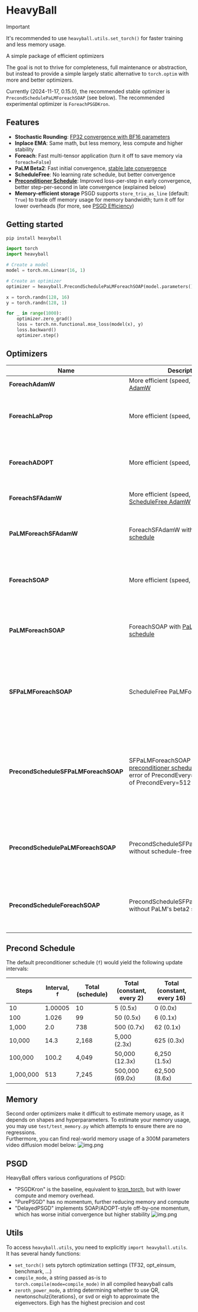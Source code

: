 # HeavyBall

> [!IMPORTANT]  
> It's recommended to use `heavyball.utils.set_torch()` for faster training and less memory usage.

A simple package of efficient optimizers

The goal is not to thrive for completeness, full maintenance or abstraction, but instead to provide a simple
largely static alternative to `torch.optim` with more and better optimizers.

Currently (2024-11-17, 0.15.0), the recommended stable optimizer is `PrecondSchedulePaLMForeachSOAP` (see below). The
recommended experimental optimizer is `ForeachPSGDKron`.

## Features

* **Stochastic Rounding**: [FP32 convergence with BF16 parameters](https://github.com/pytorch/pytorch/issues/120376)
* **Inplace EMA**: Same math, but less memory, less compute and higher stability
* **Foreach**: Fast multi-tensor application (turn it off to save memory via `foreach=False`)
* **PaLM Beta2**: Fast initial
  convergence, [stable late convergence](https://x.com/_clashluke/status/1820810798693818761)
* **ScheduleFree**: No learning rate schedule, but better convergence
* [**Preconditioner Schedule**](https://github.com/lixilinx/psgd_torch/): Improved loss-per-step in early convergence,
  better step-per-second in late convergence (explained below)
* **Memory-efficient storage** PSGD supports `store_triu_as_line` (default: `True`) to trade off memory usage for memory
  bandwidth; turn it off for lower overheads (for more, see [PSGD Efficiency](docs/psgd_efficiency.md))

## Getting started

```bash
pip install heavyball
```

```python
import torch
import heavyball

# Create a model
model = torch.nn.Linear(16, 1)

# Create an optimizer
optimizer = heavyball.PrecondSchedulePaLMForeachSOAP(model.parameters(), lr=1e-3)

x = torch.randn(128, 16)
y = torch.randn(128, 1)

for _ in range(1000):
    optimizer.zero_grad()
    loss = torch.nn.functional.mse_loss(model(x), y)
    loss.backward()
    optimizer.step()
```

## Optimizers

| Name                                 | Description                                                                                                                                                       | Advantages / Disadvantages                                                                                                                                                                                                                                                                                                            |
|--------------------------------------|-------------------------------------------------------------------------------------------------------------------------------------------------------------------|---------------------------------------------------------------------------------------------------------------------------------------------------------------------------------------------------------------------------------------------------------------------------------------------------------------------------------------|
| **ForeachAdamW**                     | More efficient (speed, memory) [AdamW](https://arxiv.org/abs/1711.05101)                                                                                          | + Faster than AdamW<br>+ Possibly more (numerically) stable                                                                                                                                                                                                                                                                           
| **ForeachLaProp**                    | More efficient (speed, memory) [LaProp](https://arxiv.org/abs/2002.04839)                                                                                         | + Same cost as AdamW<br>+ Marginally better converence (better proofs)<br>+ Higher hyperparameter stability<br>- Not a guaranteed win (can be neutral)<br>- No "Slingshot"                                                                                                                                                            |
| **ForeachADOPT**                     | More efficient (speed, memory) [ADOPT](https://arxiv.org/abs/2411.02853)                                                                                          | + Same cost as AdamW<br>+ Rigorous mathematical convergence proofs, even for challenging models (GANs)<br>- Empirically underperforms LaProp<br>- no bf16                                                                                                                                                                             |
| **ForeachSFAdamW**                   | More efficient (speed, memory) [ScheduleFree AdamW](https://arxiv.org/abs/2405.15682)                                                                             | + Same cost as AdamW, but better eval perf<br>+ Full control over hyperparameters                                                                                                                                                                                                                                                     |
| **PaLMForeachSFAdamW**               | ForeachSFAdamW with [PaLM's beta2 schedule](https://arxiv.org/abs/2204.02311)                                                                                     | + Same cost as AdamW, but better eval perf<br>+ Less control, but faster early and more stable late convergence<br>+ ScheduleFree<br>- slow early convergence                                                                                                                                                                         |
| **ForeachSOAP**                      | More efficient (speed, memory) [SOAP](https://arxiv.org/abs/2409.11321)                                                                                           | + Faster convergence (loss-at-step)<br>+ Full control over hyperparameters<br>- more memory usage<br>- more hyperparameters<br>- higher overhead than AdamW (can be ammortized; better loss-at-second)                                                                                                                                |
| **PaLMForeachSOAP**                  | ForeachSOAP with [PaLM's beta2 schedule](https://arxiv.org/abs/2204.02311)                                                                                        | + Faster convergence (loss-at-step)<br>+ Less control, but faster early and more stable late convergence<br>- more memory usage<br>- more hyperparameters<br>- higher overhead than AdamW (can be ammortized; better loss-at-second)                                                                                                  |
| **SFPaLMForeachSOAP**                | ScheduleFree PaLMForeachSOAP                                                                                                                                      | + Fast convergence (loss-at-step)<br>+ less memory usage than PaLMForeachSOAP (more tham AdamW)<br>- slower initial convergence than PaLMForeachSOAP (but allows higher LRs)<br>- higher overhead than AdamW (can be ammortized)                                                                                                      |
| **PrecondScheduleSFPaLMForeachSOAP** | SFPaLMForeachSOAP with [preconditioner schedule](https://github.com/lixilinx/psgd_torch/), matching the error of PrecondEvery=2 with the cost of PrecondEvery=512 | + Better initial convergence than SFPaLMForeachSOAP<br>+ Significantly faster (sec/it) later<br>+ less memory usage than PaLMForeachSOAP (more tham AdamW)<br>- slower initial convergence than PaLMForeachSOAP (but allows higher LRs)<br>- higher overhead than AdamW (can be ammortized), goes to 0 with increasing number of step |
| **PrecondSchedulePaLMForeachSOAP**   | PrecondScheduleSFPaLMForeachSOAP without schedule-free                                                                                                            | + Best initial convergence<br>+ Significantly faster (sec/it) later<br>+ high stability<br>- more memory usage than PrecondScheduleSFPaLMForeachSOAP<br>- higher overhead than AdamW (can be ammortized), goes to 0 with increasing number of steps                                                                                   |
| **PrecondScheduleForeachSOAP**       | PrecondScheduleSFPaLMForeachSOAP without PaLM's beta2 schedule                                                                                                    | + Better initial convergence<br>+ Significantly faster (sec/it) later<br>- more memory usage than PrecondScheduleSFPaLMForeachSOAP<br>- higher overhead than AdamW (can be ammortized), goes to 0 with increasing number of steps                                                                                                     |

## Precond Schedule

The default preconditioner schedule (`f`) would yield the following update intervals:

| Steps     | Interval, `f` | Total (schedule) | Total (constant, every 2) | Total (constant, every 16) |
|-----------|---------------|------------------|---------------------------|----------------------------|
| 10        | 1.00005       | 10               | 5 (0.5x)                  | 0 (0.0x)                   |
| 100       | 1.026         | 99               | 50 (0.5x)                 | 6 (0.1x)                   |
| 1,000     | 2.0           | 738              | 500 (0.7x)                | 62 (0.1x)                  |
| 10,000    | 14.3          | 2,168            | 5,000 (2.3x)              | 625 (0.3x)                 |
| 100,000   | 100.2         | 4,049            | 50,000 (12.3x)            | 6,250 (1.5x)               |
| 1,000,000 | 513           | 7,245            | 500,000 (69.0x)           | 62,500 (8.6x)              |

## Memory

Second order optimizers make it difficult to estimate memory usage, as it depends on shapes and hyperparameters. To
estimate your memory usage, you may use `test/test_memory.py` which attempts to ensure there are no regressions.\
Furthermore, you can find real-world memory usage of a 300M parameters video diffusion model below:
![img.png](assets/memory.png)

## PSGD

HeavyBall offers various configurations of PSGD:

* "PSGDKron" is the baseline, equivalent to [kron_torch](https://github.com/evanatyourservice/kron_torch/), but with
  lower compute and memory
  overhead.
* "PurePSGD" has no momentum, further reducing memory and compute
* "DelayedPSGD" implements SOAP/ADOPT-style off-by-one momentum, which has worse initial convergence but higher
  stability
  ![img.png](assets/delayed_psgd.png)

## Utils

To access `heavyball.utils`, you need to explicitly `import heavyball.utils`.\
It has several handy functions:

* `set_torch()` sets pytorch optimization settings (TF32, opt_einsum, benchmark, ...)
* `compile_mode`, a string passed as-is to `torch.compile(mode=compile_mode)` in all compiled heavyball calls
* `zeroth_power_mode`, a string determining whether to use QR, newtonschulz{iterations}, or svd or eigh to approximate
  the eigenvectors. Eigh has the highest precision and cost
